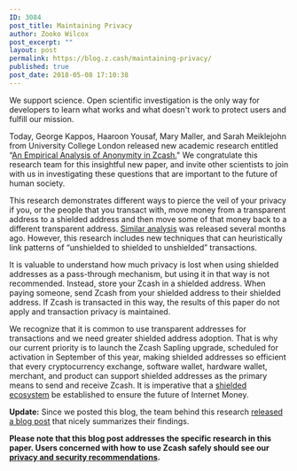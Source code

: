 ```yaml
---
ID: 3084
post_title: Maintaining Privacy
author: Zooko Wilcox
post_excerpt: ""
layout: post
permalink: https://blog.z.cash/maintaining-privacy/
published: true
post_date: 2018-05-08 17:10:38
---
```

We support science. Open scientific investigation is the only way for developers to learn what works and what doesn't work to protect users and fulfill our mission. 

Today, George Kappos, Haaroon Yousaf, Mary Maller, and Sarah Meiklejohn from University College London released new academic research entitled “<a href="https://smeiklej.com/files/usenix18.pdf">An Empirical Analysis of Anonymity in Zcash.</a>" We congratulate this research team for this insightful new paper, and invite other scientists to join with us in investigating these questions that are important to the future of human society.

This research demonstrates different ways to pierce the veil of your privacy if you, or the people that you transact with, move money from a transparent address to a shielded address and then move some of that money back to a different transparent address. <a href="https://blog.z.cash/new-research-on-shielded-ecosystem/">Similar analysis</a> was released several months ago. However, this research includes new techniques that can heuristically link patterns of “unshielded to shielded to unshielded” transactions.

It is valuable to understand how much privacy is lost when using shielded addresses as a pass-through mechanism, but using it in that way is not recommended. Instead, store your Zcash in a shielded address. When paying someone, send Zcash from your shielded address to their shielded address. If Zcash is transacted in this way, the results of this paper do not apply and transaction privacy is maintained.

We recognize that it is common to use transparent addresses for transactions and we need greater shielded address adoption. That is why our current priority is to launch the Zcash Sapling upgrade, scheduled for activation in September of this year, making shielded addresses so efficient that every cryptocurrency exchange, software wallet, hardware wallet, merchant, and product can support shielded addresses as the primary means to send and receive Zcash. It is imperative that a <a href="https://blog.z.cash/shielded-ecosystem/">shielded ecosystem</a> be established to ensure the future of Internet Money.

<strong>Update:</strong> Since we posted this blog, the team behind this research <a href="https://www.benthamsgaze.org/2018/05/09/the-pools-run-dry-analyzing-anonymity-in-zcash/">released a blog post</a> that nicely summarizes their findings.

<b>Please note that this blog post addresses the specific research in this paper. Users concerned with how to use Zcash safely should see our <a href="https://z.cash/support/security/privacy-security-recommendations.html">privacy and security recommendations</a>.</b>
